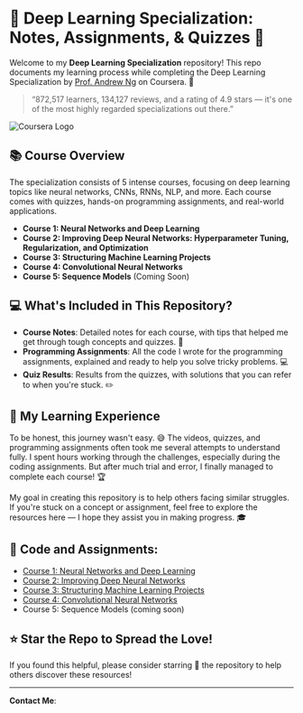 # 🌟 Deep Learning Specialization: Notes, Assignments, & Quizzes 🌟
Welcome to my **Deep Learning Specialization** repository! This repo documents my learning process while completing the Deep Learning Specialization by [Prof. Andrew Ng](https://www.coursera.org/specializations/deep-learning) on Coursera. 🚀

> “872,517 learners, 134,127 reviews, and a rating of 4.9 stars — it's one of the most highly regarded specializations out there.”

![Coursera Logo](https://upload.wikimedia.org/wikipedia/commons/7/77/Coursera_Logo_2017.png)

## 📚 Course Overview

The specialization consists of 5 intense courses, focusing on deep learning topics like neural networks, CNNs, RNNs, NLP, and more. Each course comes with quizzes, hands-on programming assignments, and real-world applications.

- **Course 1: Neural Networks and Deep Learning**
- **Course 2: Improving Deep Neural Networks: Hyperparameter Tuning, Regularization, and Optimization**
- **Course 3: Structuring Machine Learning Projects**
- **Course 4: Convolutional Neural Networks**
- **Course 5: Sequence Models** (Coming Soon)

## 💻 What's Included in This Repository?

- **Course Notes**: Detailed notes for each course, with tips that helped me get through tough concepts and quizzes. 📒
- **Programming Assignments**: All the code I wrote for the programming assignments, explained and ready to help you solve tricky problems. 💻
- **Quiz Results**: Results from the quizzes, with solutions that you can refer to when you're stuck. ✏️

## 🧠 My Learning Experience

To be honest, this journey wasn't easy. 😅 The videos, quizzes, and programming assignments often took me several attempts to understand fully. I spent hours working through the challenges, especially during the coding assignments. But after much trial and error, I finally managed to complete each course! 🏆

My goal in creating this repository is to help others facing similar struggles. If you're stuck on a concept or assignment, feel free to explore the resources here — I hope they assist you in making progress. 🎓

## 🔗 Code and Assignments:

- [Course 1: Neural Networks and Deep Learning](./Course1/)
- [Course 2: Improving Deep Neural Networks](./Course2/)
- [Course 3: Structuring Machine Learning Projects](./Course3/)
- [Course 4: Convolutional Neural Networks](./Course4/)
- Course 5: Sequence Models (coming soon)

## ⭐ Star the Repo to Spread the Love!
If you found this helpful, please consider starring 🌟 the repository to help others discover these resources!

---

**Contact Me**: 




